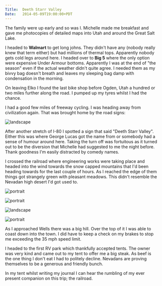 ```yaml
---
Title:	Deeth Starr Valley
Date:	2014-05-09T19:00:00+PDT
---
```


The family were up early and so was I. Michelle made me breakfast and gave me photocopies of detailed maps into Utah and around the Great Salt Lake.

I headed to __Walmart__ to get long johns. They didn't have any (nobody really knew that term either) but had millions of thermal tops. Apparently nobody gets cold legs around here. I headed over to __Big 5__ where the only option were expensive Under Armour bottoms. Apparently I was at the end of "the season" even if the actual weather didn't quite agree. I needed them as my bivvy bag doesn't breath and leaves my sleeping bag damp with condensation in the morning.

On leaving Elko I found the last bike shop before Ogden, Utah a hundred or two miles further along the road. I pumped up my tyres whilst I had the chance.

I had a good few miles of freeway cycling. I was heading away from civilization again. That was brought home by the road signs:

![landscape](https://farm3.staticflickr.com/2920/14009688650_0e89f18d41_z.jpg "Next services 70 miles")

After another stretch of I-80 I spotted a sign that said "Deeth Starr Valley". Either this was where George Lucas got the name from or somebody had a sense of humour around here. Taking the turn off was fortuitous as it turned out to be the diversion that Michelle had suggested to me the night before. Thank goodness I'm easily distracted by comedy names.

I crossed the railroad where engineering works were taking place and headed into the wind towards the snow capped mountains that I'd been heading towards for the last couple of hours. As I reached the edge of them things got strangely green with pleasant meadows. This didn't resemble the Nevadan high desert I'd got used to.

![portrait](https://farm6.staticflickr.com/5532/14193793862_95dee129d9_c.jpg "Engineering Work")

![portrait](https://farm6.staticflickr.com/5594/14216473363_d9ce2236a4_c.jpg "Nevada Mountains")

![landscape](https://farm8.staticflickr.com/7422/14196264974_ff1aa37153_z.jpg "Green Nevada")

![portrait](https://farm8.staticflickr.com/7400/14193047771_8ae5277e55_c.jpg "Nevada with snow on top")

As I approached Wells there was a big hill. Over the top of it I was able to coast down into the town. I did have to keep a check on my brakes to stop me exceeding the 35 mph speed limit. 

I headed to the first RV park which thankfully accepted tents. The owner was very kind and came out to my tent to offer me a big steak. As beef is the one thing I don't eat I had to politely decline. Nevadans are proving themselves to be a generous and friendly bunch.

In my tent whilst writing my journal I can hear the rumbling of my ever present companion on this trip; the railroad.